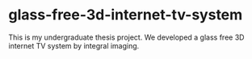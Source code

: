 # glass-free-3d-internet-tv-system
This is my undergraduate thesis project. We developed a glass free 3D internet TV system by integral imaging.
